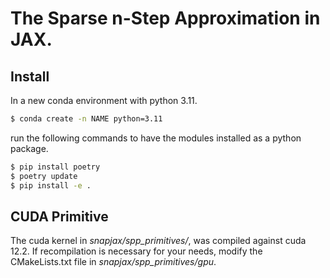 # The Sparse n-Step Approximation in JAX.

## Install
In a new conda environment with python 3.11.
```bash
$ conda create -n NAME python=3.11
```
run the following commands to have the modules installed
as a python package.
```bash
$ pip install poetry
$ poetry update
$ pip install -e .
```
## CUDA Primitive
The cuda kernel in *snapjax/spp_primitives/*, was compiled
against cuda 12.2. If recompilation is necessary
for your needs, modify the CMakeLists.txt file in
*snapjax/spp_primitives/gpu*.
